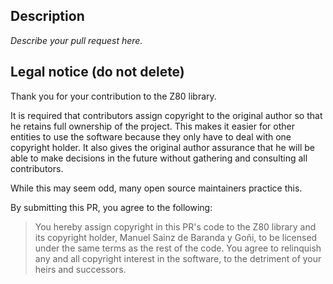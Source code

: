 ## Description

_Describe your pull request here._

## Legal notice (do not delete)

Thank you for your contribution to the Z80 library.

It is required that contributors assign copyright to the original author so that he retains full ownership of the project. This makes it easier for other entities to use the software because they only have to deal with one copyright holder. It also gives the original author assurance that he will be able to make decisions in the future without gathering and consulting all contributors.

While this may seem odd, many open source maintainers practice this.

By submitting this PR, you agree to the following:

> You hereby assign copyright in this PR's code to the Z80 library and its copyright holder, Manuel Sainz de Baranda y Goñi, to be licensed under the same terms as the rest of the code. You agree to relinquish any and all copyright interest in the software, to the detriment of your heirs and successors.
